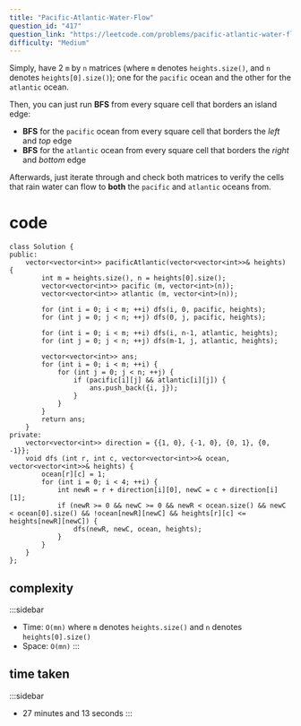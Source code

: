 ```yaml
---
title: "Pacific-Atlantic-Water-Flow"
question_id: "417"
question_link: "https://leetcode.com/problems/pacific-atlantic-water-flow/"
difficulty: "Medium"
---
```


Simply, have 2 `m` by `n` matrices (where `m` denotes `heights.size()`, and `n` denotes `heights[0].size()`);
one for the `pacific` ocean and the other for the `atlantic` ocean.

Then, you can just run **BFS** from every square cell that borders an island edge:

- **BFS** for the `pacific` ocean from every square cell that borders the *left* and *top* edge
- **BFS** for the `atlantic` ocean from every square cell that borders the *right* and *bottom* edge 

Afterwards, just iterate through and check both matrices to verify the cells that rain water can flow to **both** the `pacific` and `atlantic` oceans from. 

# cod<span>e</span>

```{.cpp}
class Solution {
public:
    vector<vector<int>> pacificAtlantic(vector<vector<int>>& heights) {
        int m = heights.size(), n = heights[0].size();
        vector<vector<int>> pacific (m, vector<int>(n));
        vector<vector<int>> atlantic (m, vector<int>(n));

        for (int i = 0; i < m; ++i) dfs(i, 0, pacific, heights);
        for (int j = 0; j < n; ++j) dfs(0, j, pacific, heights);

        for (int i = 0; i < m; ++i) dfs(i, n-1, atlantic, heights);
        for (int j = 0; j < n; ++j) dfs(m-1, j, atlantic, heights);

        vector<vector<int>> ans;
        for (int i = 0; i < m; ++i) {
            for (int j = 0; j < n; ++j) {
                if (pacific[i][j] && atlantic[i][j]) {
                    ans.push_back({i, j});
                }
            }
        }
        return ans;
    }
private:
    vector<vector<int>> direction = {{1, 0}, {-1, 0}, {0, 1}, {0, -1}};
    void dfs (int r, int c, vector<vector<int>>& ocean, vector<vector<int>>& heights) {
        ocean[r][c] = 1;
        for (int i = 0; i < 4; ++i) {
            int newR = r + direction[i][0], newC = c + direction[i][1];
            if (newR >= 0 && newC >= 0 && newR < ocean.size() && newC < ocean[0].size() && !ocean[newR][newC] && heights[r][c] <= heights[newR][newC]) {
                dfs(newR, newC, ocean, heights);
            }
        }
    }
};
```

## complexit<span>y</span>

:::sidebar
- Time: `O(mn)` where `m` denotes `heights.size()` and `n` denotes `heights[0].size()`
- Space: `O(mn)`
:::

## time take<span>n</span>

:::sidebar
- 27 minutes and 13 seconds
:::
